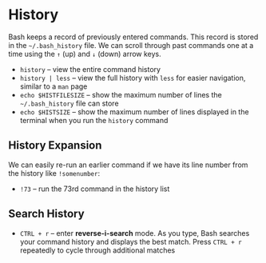 # History

Bash keeps a record of previously entered commands. This record is stored in the `~/.bash_history` file. We can scroll through past commands one at a time using the `↑` (up) and `↓` (down) arrow keys.

- `history` – view the entire command history
- `history | less` – view the full history with `less` for easier navigation, similar to a `man` page
- `echo $HISTFILESIZE` – show the maximum number of lines the `~/.bash_history` file can store
- `echo $HISTSIZE` – show the maximum number of lines displayed in the terminal when you run the `history` command

## History Expansion

We can easily re-run an earlier command if we have its line number from the history like `!somenumber`:

- `!73` – run the 73rd command in the history list

## Search History

- `CTRL + r` – enter **reverse-i-search** mode. As you type, Bash searches your command history and displays the best match. Press `CTRL + r` repeatedly to cycle through additional matches
